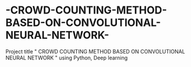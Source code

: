 # -CROWD-COUNTING-METHOD-BASED-ON-CONVOLUTIONAL-NEURAL-NETWORK-
Project title "  CROWD COUNTING METHOD BASED ON CONVOLUTIONAL NEURAL NETWORK " using Python, Deep learning
